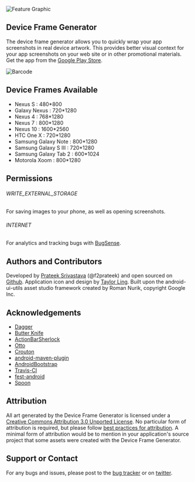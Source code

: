 ![Feature Graphic][1]

## Device Frame Generator
The device frame generator allows you to quickly wrap your app screenshots in real device artwork. This provides better visual context for your app screenshots on your web site or in other promotional materials.
Get the app from the [Google Play Store][2].

![Barcode][3]

## Device Frames Available
  * Nexus S : 480*800
  * Galaxy Nexus : 720*1280
  * Nexus 4 : 768*1280
  * Nexus 7 : 800*1280
  * Nexus 10 : 1600*2560
  * HTC One X : 720*1280
  * Samsung Galaxy Note : 800*1280
  * Samsung Galaxy S III : 720*1280
  * Samsung Galaxy Tab 2 : 600*1024
  * Motorola Xoom : 800*1280

## Permissions
###### WRITE_EXTERNAL_STORAGE
For saving images to your phone, as well as opening screenshots.
###### INTERNET
For analytics and tracking bugs with [BugSense](https://www.bugsense.com/).

## Authors and Contributors
Developed by [Prateek Srivastava](https://twitter.com/f2prateek) (@f2prateek) and open sourced on [Github](https://github.com/f2prateek/Device-Frame-Generator).
Application icon and design by [Taylor Ling](http://androiduiux.com/).
Built upon the android-ui-utils asset studio framework created by Roman Nurik, copyright Google Inc.

## Acknowledgements

  * [Dagger](https://github.com/square/dagger)
  * [Butter Knife](https://github.com/JakeWharton/butterknife)
  * [ActionBarSherlock](https://github.com/JakeWharton/ActionBarSherlock)
  * [Otto](https://github.com/square/otto)
  * [Crouton](https://github.com/keyboardsurfer/Crouton)
  * [android-maven-plugin](https://github.com/jayway/maven-android-plugin)
  * [AndroidBootstrap](http://www.androidbootstrap.com/)
  * [Travis-CI](https://travis-ci.org/f2prateek/Device-Frame-Generator)
  * [fest-android](http://square.github.com/fest-android/)
  * [Spoon](http://square.github.com/spoon/)

## Attribution
All art generated by the Device Frame Generator is licensed under a [Creative Commons Attribution 3.0 Unported License](http://creativecommons.org/licenses/by/3.0/).
No particular form of attribution is required, but please follow [best practices for attribution](http://wiki.creativecommons.org/Marking/Users).
A minimal form of attribution would be to mention in your application's source project that some assets were created with the Device Frame Generator.

## Support or Contact
For any bugs and issues, please post to the [bug tracker](https://github.com/f2prateek/Device-Frame-Generator/issues?state=open) or on [twitter](https://twitter.com/f2prateek).

[1]: https://raw.github.com/f2prateek/Device-Frame-Generator/master/art/feature-graphic.fw.png
[2]: https://play.google.com/store/apps/details?id=com.f2prateek.dfg
[3]: https://raw.github.com/f2prateek/Device-Frame-Generator/master/art/play_store_barcode.png
